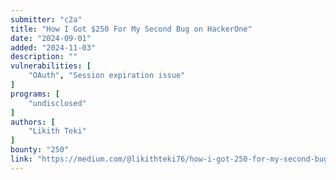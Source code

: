 ```yaml
---
submitter: "c2a"
title: "How I Got $250 For My Second Bug on HackerOne"
date: "2024-09-01"
added: "2024-11-03"
description: ""
vulnerabilities: [
    "OAuth", "Session expiration issue"
]
programs: [
    "undisclosed"
]
authors: [
    "Likith Teki"
]
bounty: "250"
link: "https://medium.com/@likithteki76/how-i-got-250-for-my-second-bug-in-hackerone-35c75cbd84bd"
---
```




